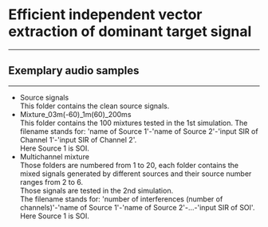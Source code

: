 # Efficient independent vector extraction of dominant target signal
---
## Exemplary audio samples
---
- Source signals  
This folder contains the clean source signals.
- Mixture_03m(-60)_1m(60)_200ms  
This folder contains the 100 mixtures tested in the 1st simulation. 
The filename stands for: 'name of Source 1'-'name of Source 2'-'input SIR of Channel 1'-'input SIR of Channel 2'.   
Here Source 1 is SOI.
- Multichannel mixture  
Those folders are numbered from 1 to 20, each folder contains the mixed signals generated by different sources and their source number ranges from 2 to 6.   
Those signals are tested in the 2nd simulation.  
The filename stands for: 'number of interferences (number of channels)'-'name of Source 1'-'name of Source 2'-...-'input SIR of SOI'.  
Here Source 1 is SOI.
